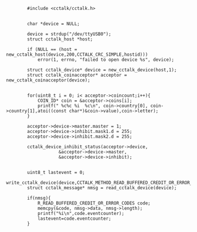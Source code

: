             
            #include <cctalk/cctalk.h> 
            
            
            char *device = NULL;
            
            device = strdup("/dev/ttyUSB0");
            struct cctalk_host *host;
            
            if (NULL == (host = new_cctalk_host(device,200,CCTALK_CRC_SIMPLE,hostid)))
                error(1, errno, "failed to open device %s", device);
            
            struct cctalk_device* device = new_cctalk_device(host,1);
            struct cctalk_coinacceptor* acceptor = new_cctalk_coinacceptor(device);
            
            
            for(uint8_t i = 0; i< acceptor->coincount;i++){
                COIN_ID* coin = &acceptor->coins[i];
                printf(" %c%c %i  %c\n", coin->country[0], coin->country[1],atoi((const char*)&coin->value),coin->letter);   
            }
            
            acceptor->device->master.master = 1;
            acceptor->device->inhibit.mask1.d = 255;
            acceptor->device->inhibit.mask2.d = 255;
            
            cctalk_device_inhibit_status(acceptor->device,
                        &acceptor->device->master,
                        &acceptor->device->inhibit);
            
            
            uint8_t lastevent = 0;
            write_cctalk_device(device,CCTALK_METHOD_READ_BUFFERED_CREDIT_OR_ERROR_CODES,NULL,0);
            struct cctalk_message* nmsg = read_cctalk_device(device);
            
            if(nmsg){
                R_READ_BUFFERED_CREDIT_OR_ERROR_CODES code;
                memcpy(&code, nmsg->data, nmsg->length);
                printf("%i\n",code.eventcounter);
                lastevent=code.eventcounter;
            }